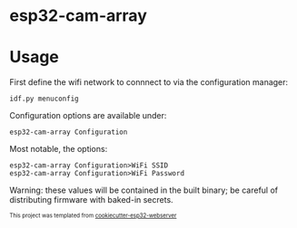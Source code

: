 
# esp32-cam-array

# Usage

First define the wifi network to connnect to via the configuration manager:

```
idf.py menuconfig
```

Configuration options are available under:

```
esp32-cam-array Configuration
```

Most notable, the options:

```
esp32-cam-array Configuration>WiFi SSID
esp32-cam-array Configuration>WiFi Password
```

Warning: these values will be contained in the built binary; be careful
of distributing firmware with baked-in secrets.



<sub><sup>This project was templated from [cookiecutter-esp32-webserver](https://github.com/BrianPugh/cookiecutter-esp32-webserver)</sup></sub>
